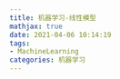 ```yaml
---
title: 机器学习-线性模型
mathjax: true
date: 2021-04-06 10:14:19
tags:
- MachineLearning
categories: 机器学习
---
```




<!-- more -->

